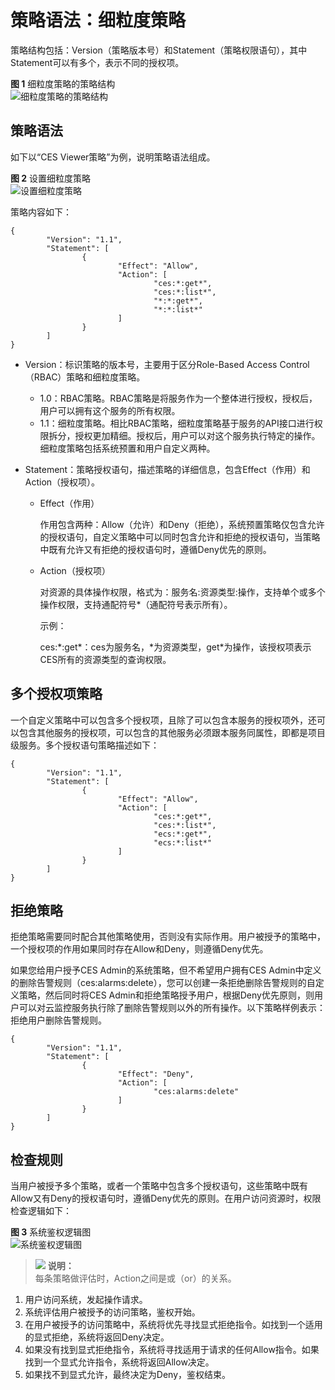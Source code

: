 # 策略语法：细粒度策略<a name="ZH-CN_TOPIC_0180808834"></a>

策略结构包括：Version（策略版本号）和Statement（策略权限语句），其中Statement可以有多个，表示不同的授权项。

**图 1**  细粒度策略的策略结构<a name="fig10270737175618"></a>  
![](figures/细粒度策略的策略结构.png "细粒度策略的策略结构")

## 策略语法<a name="section590314415578"></a>

如下以“CES Viewer策略”为例，说明策略语法组成。

**图 2**  设置细粒度策略<a name="fig1025833233316"></a>  
![](figures/设置细粒度策略.png "设置细粒度策略")

策略内容如下：

```
{
        "Version": "1.1",
        "Statement": [
                {
                        "Effect": "Allow",
                        "Action": [
                                "ces:*:get*",
                                "ces:*:list*",
                                "*:*:get*",
                                "*:*:list*"
                        ]
                }
        ]
}
```

-   Version：标识策略的版本号，主要用于区分Role-Based Access Control（RBAC）策略和细粒度策略。
    -   1.0：RBAC策略。RBAC策略是将服务作为一个整体进行授权，授权后，用户可以拥有这个服务的所有权限。
    -   1.1：细粒度策略。相比RBAC策略，细粒度策略基于服务的API接口进行权限拆分，授权更加精细。授权后，用户可以对这个服务执行特定的操作。细粒度策略包括系统预置和用户自定义两种。

-   Statement：策略授权语句，描述策略的详细信息，包含Effect（作用）和Action（授权项）。
    -   Effect（作用）

        作用包含两种：Allow（允许）和Deny（拒绝），系统预置策略仅包含允许的授权语句，自定义策略中可以同时包含允许和拒绝的授权语句，当策略中既有允许又有拒绝的授权语句时，遵循Deny优先的原则。

    -   Action（授权项）

        对资源的具体操作权限，格式为：服务名:资源类型:操作，支持单个或多个操作权限，支持通配符号\*（通配符号表示所有）。

        示例：

        ces:\*:get\*：ces为服务名，\*为资源类型，get\*为操作，该授权项表示CES所有的资源类型的查询权限。



## 多个授权项策略<a name="section13383199133714"></a>

一个自定义策略中可以包含多个授权项，且除了可以包含本服务的授权项外，还可以包含其他服务的授权项，可以包含的其他服务必须跟本服务同属性，即都是项目级服务。多个授权语句策略描述如下：

```
{
        "Version": "1.1",
        "Statement": [
                {
                        "Effect": "Allow",
                        "Action": [
                                "ces:*:get*",
                                "ces:*:list*",
                                "ecs:*:get*",
                                "ecs:*:list*"
                        ]
                }
        ]
}	
```

## 拒绝策略<a name="section1659874713445"></a>

拒绝策略需要同时配合其他策略使用，否则没有实际作用。用户被授予的策略中，一个授权项的作用如果同时存在Allow和Deny，则遵循Deny优先。

如果您给用户授予CES Admin的系统策略，但不希望用户拥有CES Admin中定义的删除告警规则（ces:alarms:delete），您可以创建一条拒绝删除告警规则的自定义策略，然后同时将CES Admin和拒绝策略授予用户，根据Deny优先原则，则用户可以对云监控服务执行除了删除告警规则以外的所有操作。以下策略样例表示：拒绝用户删除告警规则。

```
{
        "Version": "1.1",
        "Statement": [
                {
                        "Effect": "Deny",
                        "Action": [
                                "ces:alarms:delete"
                        ]
                }
        ]
}	
```

## 检查规则<a name="section11709171335510"></a>

当用户被授予多个策略，或者一个策略中包含多个授权语句，这些策略中既有Allow又有Deny的授权语句时，遵循Deny优先的原则。在用户访问资源时，权限检查逻辑如下：

**图 3**  系统鉴权逻辑图<a name="fig4148178111014"></a>  
![](figures/系统鉴权逻辑图.png "系统鉴权逻辑图")

>![](public_sys-resources/icon-note.gif) **说明：**   
>每条策略做评估时，Action之间是或（or）的关系。  

1.  用户访问系统，发起操作请求。
2.  系统评估用户被授予的访问策略，鉴权开始。
3.  在用户被授予的访问策略中，系统将优先寻找显式拒绝指令。如找到一个适用的显式拒绝，系统将返回Deny决定。
4.  如果没有找到显式拒绝指令，系统将寻找适用于请求的任何Allow指令。如果找到一个显式允许指令，系统将返回Allow决定。
5.  如果找不到显式允许，最终决定为Deny，鉴权结束。

